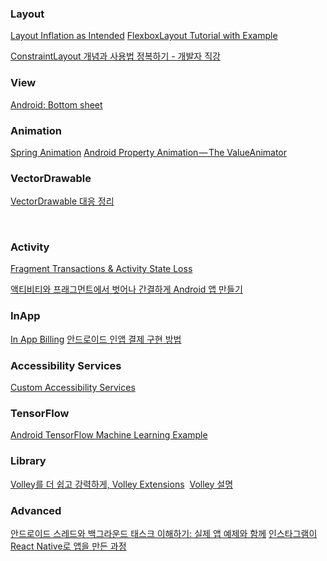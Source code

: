 
### Layout
  [Layout Inflation as Intended](https://possiblemobile.com/2013/05/layout-inflation-as-intended)
  [FlexboxLayout Tutorial with Example](http://www.viralandroid.com/2016/05/android-flexboxlayout-tutorial-with-example.html)
  
  
  [ConstraintLayout 개념과 사용법 정복하기 - 개발자 직강](https://realm.io/kr/news/constraintlayout-it-can-do-what-now)



### View
  [Android: Bottom sheet](https://medium.com/@emrullahluleci/android-bottom-sheet-30284293f066#.5h0m94tqv)



### Animation
  [Spring Animation](http://evgenii.com/blog/spring-button-animation-on-android/)
  [Android Property Animation — The ValueAnimator](https://blog.mindorks.com/android-property-animation-the-valueanimator-4ca173567cdb#.xx8xolr3m)



### VectorDrawable
  [VectorDrawable 대응 정리](http://pluu.github.io/blog/android/2016/04/11/android-vector/)


  
### Activity 
  [Fragment Transactions & Activity State Loss](http://regularmotion.kr/fragment-transactions-and-activity-state-loss)
  
  [액티비티와 프래그먼트에서 벗어나 간결하게 Android 앱 만들기](https://realm.io/kr/news/sf-fabien-davos-modern-android-ditching-activities-fragments/)



### InApp
  [In App Billing](http://dev.team-slogup.net/android-in-app-billing)
  [안드로이드 인앱 결제 구현 방법](http://rammuking.tistory.com/entry/%EC%95%88%EB%93%9C%EB%A1%9C%EC%9D%B4%EB%93%9C-%EC%9D%B8%EC%95%B1-%EA%B2%B0%EC%A0%9C-%EA%B5%AC%ED%98%84-%EB%B0%A9%EB%B2%95)



### Accessibility Services
  [Custom Accessibility Services](http://vinsol.com/blog/2016/07/07/custom-accessibility-services)



### TensorFlow 
  [Android TensorFlow Machine Learning Example](https://blog.mindorks.com/android-tensorflow-machine-learning-example-ff0e9b2654cc#.829qni9ic)
  


### Library
  [Volley를 더 쉽고 강력하게, Volley Extensions](http://d2.naver.com/helloworld/1258547)
  [Volley 설명](https://gist.github.com/benelog/5981448)


  
### Advanced 
  [안드로이드 스레드와 백그라운드 태스크 이해하기: 실제 앱 예제와 함께](https://realm.io/kr/news/android-threading-background-tasks/)
  [인스타그램이 React Native로 앱을 만든 과정](https://taegon.kim/archives/5745)
 
 
 

